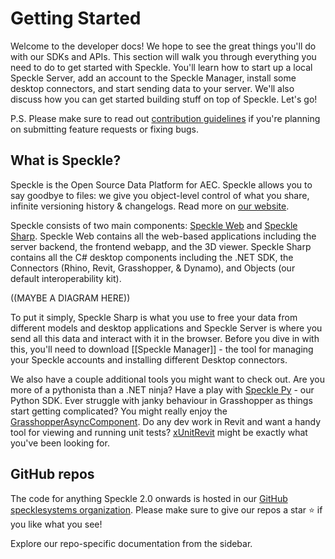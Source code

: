 # Getting Started
Welcome to the developer docs! We hope to see the great things you'll do with our SDKs and APIs. This section will walk you through everything you need to do to get started with Speckle. You'll learn how to start up a local Speckle Server, add an account to the Speckle Manager, install some desktop connectors, and start sending data to your server. We'll also discuss how you can get started building stuff on top of Speckle. Let's go!

P.S. Please make sure to read out [contribution guidelines](contributing) if you're planning on submitting feature requests or fixing bugs.

## What is Speckle?
Speckle is the Open Source Data Platform for AEC. Speckle allows you to say goodbye to files: we give you object-level control of what you share, infinite versioning history & changelogs. Read more on [our website](https://speckle.systems).

Speckle consists of two main components: [Speckle Web](/dev/web) and [Speckle Sharp](/dev/speckle-sharp). Speckle Web contains all the web-based applications including the server backend, the frontend webapp, and the 3D viewer. Speckle Sharp contains all the C# desktop components including the .NET SDK, the Connectors (Rhino, Revit, Grasshopper, & Dynamo), and Objects (our default interoperability kit).

((MAYBE A DIAGRAM HERE))

To put it simply,  Speckle Sharp is what you use to free your data from different models and desktop applications and Speckle Server is where you send all this data and interact with it in the browser. Before you dive in with this, you'll need to download [[Speckle Manager]] - the tool for managing your Speckle accounts and installing different Desktop connectors.

We also have a couple additional tools you might want to check out. Are you more of a pythonista than a .NET ninja? Have a play with [Speckle Py](/dev/speckle-py) - our Python SDK. Ever struggle with janky behaviour in Grasshopper as things start getting complicated? You might really enjoy the [GrasshopperAsyncComponent](https://speckle.systems/blog/async-gh/). Do any dev work in Revit and want a handy tool for viewing and running unit tests? [xUnitRevit](https://speckle.systems/blog/xunitrevit/) might be exactly what you've been looking for.


## GitHub repos
The code for anything Speckle 2.0 onwards is hosted in our [GitHub specklesystems organization](https://github.com/specklesystems).
Please make sure to give our repos a star ⭐️ if you like what you see!

Explore our repo-specific documentation from the sidebar.
